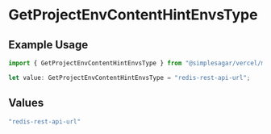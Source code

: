 # GetProjectEnvContentHintEnvsType

## Example Usage

```typescript
import { GetProjectEnvContentHintEnvsType } from "@simplesagar/vercel/models/getprojectenvop.js";

let value: GetProjectEnvContentHintEnvsType = "redis-rest-api-url";
```

## Values

```typescript
"redis-rest-api-url"
```